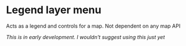 # Legend layer menu
Acts as a legend and controls for a map. Not dependent on any map API

_This is in early development. I wouldn't suggest using this just yet_
